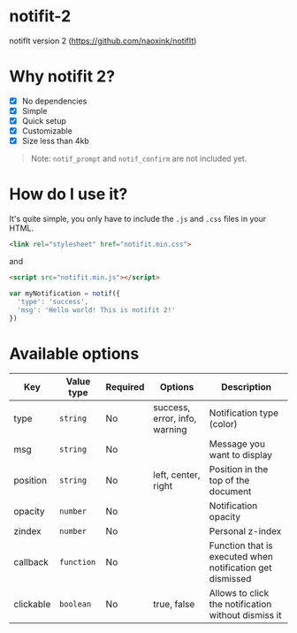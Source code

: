# notifit-2
notifIt version 2 (https://github.com/naoxink/notifIt)

# Why notifit 2?
- [x] No dependencies
- [x] Simple
- [x] Quick setup
- [x] Customizable
- [x] Size less than 4kb

> Note: `notif_prompt` and `notif_confirm` are not included yet.

# How do I use it?
It's quite simple, you only have to include the `.js` and `.css` files in your HTML.
```html
<link rel="stylesheet" href="notifit.min.css">
```
and
```html
<script src="notifit.min.js"></script>
```
```javascript
var myNotification = notif({
  'type': 'success',
  'msg': 'Hello world! This is notifit 2!'
})
```

# Available options
Key|Value type|Required|Options|Description
---|---|---|---|---
type|`string`|No|success, error, info, warning|Notification type (color)
msg|`string`|No||Message you want to display
position|`string`|No|left, center, right|Position in the top of the document
opacity|`number`|No||Notification opacity
zindex|`number`|No||Personal z-index
callback|`function`|No||Function that is executed when notification get dismissed
clickable|`boolean`|No|true, false|Allows to click the notification without dismiss it
